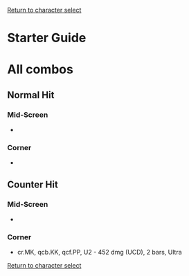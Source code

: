 [Return to character select](./index.md)  

# Starter Guide

# All combos

## Normal Hit

### Mid-Screen

- 

### Corner

- 

## Counter Hit

### Mid-Screen

- 

### Corner

- cr.MK, qcb.KK, qcf.PP, U2 - 452 dmg (UCD), 2 bars, Ultra


[Return to character select](./index.md)  

